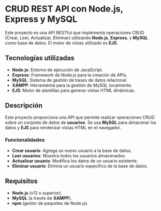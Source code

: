 # CRUD REST API con Node.js, Express y MySQL

Este proyecto es una API RESTful que implementa operaciones CRUD (Crear, Leer, Actualizar, Eliminar) utilizando **Node.js**, **Express**, y **MySQL** como base de datos. El motor de vistas utilizado es **EJS**.

## Tecnologías utilizadas

- **Node.js**: Entorno de ejecución de JavaScript.
- **Express**: Framework de Node.js para la creación de APIs.
- **MySQL**: Sistema de gestión de bases de datos relacional.
- **XAMPP**: Herramienta para la gestión de MySQL localmente.
- **EJS**: Motor de plantillas para generar vistas HTML dinámicas.

## Descripción

Este proyecto proporciona una API que permite realizar operaciones CRUD sobre un conjunto de datos de **usuarios**. Se usa **MySQL** para almacenar los datos y **EJS** para renderizar vistas HTML en el navegador.

### Funcionalidades

- **Crear usuario**: Agrega un nuevo usuario a la base de datos.
- **Leer usuarios**: Muestra todos los usuarios almacenados.
- **Actualizar usuario**: Modifica los datos de un usuario existente.
- **Eliminar usuario**: Elimina un usuario específico de la base de datos.

## Requisitos

- **Node.js** (v12 o superior).
- **MySQL** (a través de **XAMPP**).
- **npm** (gestor de paquetes de Node.js).
